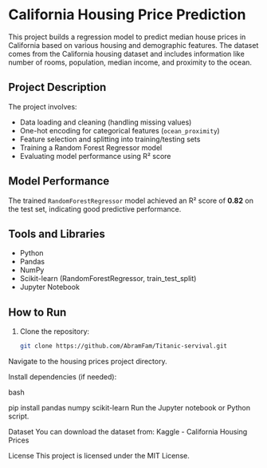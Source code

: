 # California Housing Price Prediction

This project builds a regression model to predict median house prices in California based on various housing and demographic features. The dataset comes from the California housing dataset and includes information like number of rooms, population, median income, and proximity to the ocean.

## Project Description

The project involves:
- Data loading and cleaning (handling missing values)
- One-hot encoding for categorical features (`ocean_proximity`)
- Feature selection and splitting into training/testing sets
- Training a Random Forest Regressor model
- Evaluating model performance using R² score

## Model Performance

The trained `RandomForestRegressor` model achieved an R² score of **0.82** on the test set, indicating good predictive performance.

## Tools and Libraries

- Python
- Pandas
- NumPy
- Scikit-learn (RandomForestRegressor, train_test_split)
- Jupyter Notebook

## How to Run

1. Clone the repository:
   ```bash
   git clone https://github.com/AbramFam/Titanic-servival.git
Navigate to the housing prices project directory.

Install dependencies (if needed):

bash


pip install pandas numpy scikit-learn
Run the Jupyter notebook or Python script.

Dataset
You can download the dataset from:
Kaggle - California Housing Prices

License
This project is licensed under the MIT License.
